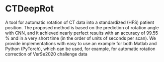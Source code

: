 # CTDeepRot
A tool for automatic rotation of CT data into a standardized (HFS) patient position. The proposed method is based on the prediction of rotation angle with CNN, and it achieved nearly perfect results with an accuracy of 99.55 % and in a very short time (in the order of units of seconds per scan). We provide implementations with easy to use an example for both Matlab and Python (PyTorch), which can be used, for example, for automatic rotation correction of VerSe2020 challenge data


